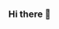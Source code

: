 ### Hi there 👋

<!--
**chrislimo10/chrislimo10** is a ✨ _special_ ✨ repository because its `README.md` (this file) appears on your GitHub profile.

### I'm Christos, a second-year undergraduate in the Department of Computer Science, AUTH.
